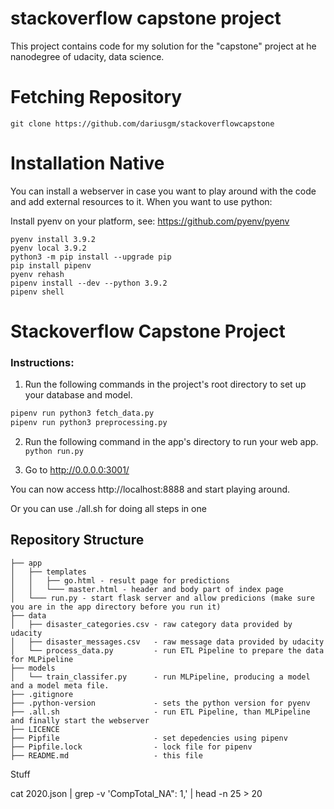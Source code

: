# stackoverflow capstone project

This project contains code for my solution for the "capstone" project at he nanodegree of udacity, data science.

# Fetching Repository

```
git clone https://github.com/dariusgm/stackoverflowcapstone 
```


# Installation Native

You can install a webserver in case you want to play around with the code and add external resources to it. When you want to use python:

Install pyenv on your platform, see: https://github.com/pyenv/pyenv

```
pyenv install 3.9.2
pyenv local 3.9.2
python3 -m pip install --upgrade pip
pip install pipenv
pyenv rehash
pipenv install --dev --python 3.9.2
pipenv shell
```

# Stackoverflow Capstone Project



### Instructions:
1. Run the following commands in the project's root directory to set up your database and model.
	
```bash
pipenv run python3 fetch_data.py
pipenv run python3 preprocessing.py

```



2. Run the following command in the app's directory to run your web app.
    `python run.py`

3. Go to http://0.0.0.0:3001/


You can now access http://localhost:8888 and start playing around.

Or you can use ./all.sh for doing all steps in one

## Repository Structure

```
├── app
│   ├── templates
│   │   ├── go.html - result page for predictions
│   │   └─── master.html - header and body part of index page
│   └─── run.py - start flask server and allow predicions (make sure you are in the app directory before you run it)
├── data
│   ├── disaster_categories.csv - raw category data provided by udacity
│   ├── disaster_messages.csv   - raw message data provided by udacity
│   └── process_data.py         - run ETL Pipeline to prepare the data for MLPipeline
├── models
│   └── train_classifer.py      - run MLPipeline, producing a model and a model meta file.
├── .gitignore
├── .python-version             - sets the python version for pyenv
├── .all.sh                     - run ETL Pipeline, than MLPipeline and finally start the webserver
├── LICENCE
├── Pipfile                     - set depedencies using pipenv
├── Pipfile.lock                - lock file for pipenv
├── README.md                   - this file
```

Stuff

cat 2020.json | grep -v 'CompTotal_NA": 1,' | head -n 25 > 20


